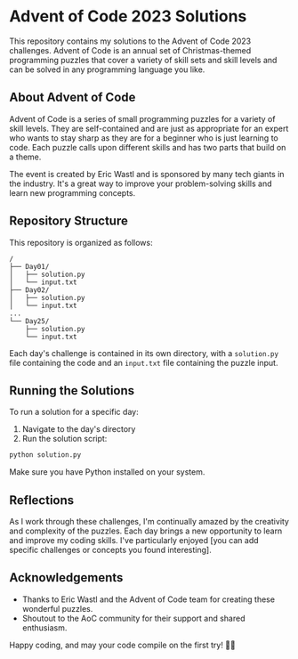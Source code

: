 # Advent of Code 2023 Solutions

This repository contains my solutions to the Advent of Code 2023 challenges. Advent of Code is an annual set of Christmas-themed programming puzzles that cover a variety of skill sets and skill levels and can be solved in any programming language you like.

## About Advent of Code

Advent of Code is a series of small programming puzzles for a variety of skill levels. They are self-contained and are just as appropriate for an expert who wants to stay sharp as they are for a beginner who is just learning to code. Each puzzle calls upon different skills and has two parts that build on a theme.

The event is created by Eric Wastl and is sponsored by many tech giants in the industry. It's a great way to improve your problem-solving skills and learn new programming concepts.

## Repository Structure

This repository is organized as follows:

```
/
├── Day01/
│   ├── solution.py
│   └── input.txt
├── Day02/
│   ├── solution.py
│   └── input.txt
...
└── Day25/
    ├── solution.py
    └── input.txt
```

Each day's challenge is contained in its own directory, with a `solution.py` file containing the code and an `input.txt` file containing the puzzle input.

## Running the Solutions

To run a solution for a specific day:

1. Navigate to the day's directory
2. Run the solution script:

```bash
python solution.py
```

Make sure you have Python installed on your system.

## Reflections

As I work through these challenges, I'm continually amazed by the creativity and complexity of the puzzles. Each day brings a new opportunity to learn and improve my coding skills. I've particularly enjoyed [you can add specific challenges or concepts you found interesting].

## Acknowledgements

-   Thanks to Eric Wastl and the Advent of Code team for creating these wonderful puzzles.
-   Shoutout to the AoC community for their support and shared enthusiasm.

Happy coding, and may your code compile on the first try! 🎄🌟
